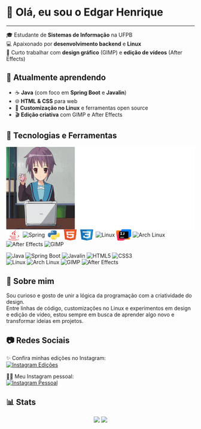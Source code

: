 # 👋 Olá, eu sou o Edgar Henrique  
---
🎓 Estudante de **Sistemas de Informação** na UFPB  
💻 Apaixonado por **desenvolvimento backend** e **Linux**  
🎨 Curto trabalhar com **design gráfico** (GIMP) e **edição de vídeos** (After Effects)  

## 🌱 Atualmente aprendendo  
- ☕ **Java** (com foco em **Spring Boot** e **Javalin**)  
- 🌐 **HTML & CSS** para web  
- 🐧 **Customização no Linux** e ferramentas open source  
- 🎬 **Edição criativa** com GIMP e After Effects


## 🚀 Tecnologias e Ferramentas  

<img src="neofetch_si_is_my_passion.gif" alt="Banner" width="550" height="220" align="right">

<div style="display: inline_block"><br>
  <img align="center" title="Java" alt="Java" height="30" width="40" src="https://raw.githubusercontent.com/devicons/devicon/master/icons/java/java-plain.svg">
  <img align="center" title="Spring" alt="Spring" height="30" width="40" src="https://cdn.jsdelivr.net/gh/devicons/devicon@latest/icons/spring/spring-original.svg" />
  <img align="center" title="Python" alt="Python" height="30" width="40" src="https://raw.githubusercontent.com/devicons/devicon/master/icons/python/python-original.svg">
  <img align="center" title="HTML" alt="HTML" height="30" width="40" src="https://raw.githubusercontent.com/devicons/devicon/master/icons/html5/html5-original.svg">
  <img align="center" title="CSS" alt="CSS" height="30" width="40" src="https://raw.githubusercontent.com/devicons/devicon/master/icons/css3/css3-original.svg">
  <img align="center" title="Linux" alt="Linux" height="30" width="40" src="https://cdn.jsdelivr.net/gh/devicons/devicon@latest/icons/linux/linux-original.svg" />
  <img align="center" title="IntelliJ IDEA" alt="IntelliJ IDEA" height="30" width="40" src="https://raw.githubusercontent.com/devicons/devicon/master/icons/intellij/intellij-original.svg">
  <img align="center" title="Arch Linux" alt="Arch Linux" height="30" width="40" src="https://cdn.jsdelivr.net/gh/devicons/devicon@latest/icons/archlinux/archlinux-original.svg">
  <img align="center" title="After Effects" alt="After Effects" height="30" width="40" src="https://cdn.jsdelivr.net/gh/devicons/devicon@latest/icons/aftereffects/aftereffects-original.svg" />
  <img align="center" title="GIMP" alt="GIMP" height="30" width="40" src="https://cdn.jsdelivr.net/gh/devicons/devicon@latest/icons/gimp/gimp-original.svg" >
</div>


![Java](https://img.shields.io/badge/Java-ED8B00?style=for-the-badge&logo=openjdk&logoColor=white)
![Spring Boot](https://img.shields.io/badge/Spring_Boot-6DB33F?style=for-the-badge&logo=springboot&logoColor=white)
![Javalin](https://img.shields.io/badge/Javalin-00BFFF?style=for-the-badge&logo=java&logoColor=white)
![HTML5](https://img.shields.io/badge/HTML5-E34F26?style=for-the-badge&logo=html5&logoColor=white)
![CSS3](https://img.shields.io/badge/CSS3-1572B6?style=for-the-badge&logo=css3&logoColor=white)  
![Linux](https://img.shields.io/badge/Linux-FCC624?style=for-the-badge&logo=linux&logoColor=black)
![Arch Linux](https://img.shields.io/badge/Arch_Linux-1793D1?style=for-the-badge&logo=arch-linux&logoColor=white)
![GIMP](https://img.shields.io/badge/GIMP-5C5543?style=for-the-badge&logo=gimp&logoColor=white)
![After Effects](https://img.shields.io/badge/After%20Effects-9999FF?style=for-the-badge&logo=adobeaftereffects&logoColor=white)



## 📌 Sobre mim  
Sou curioso e gosto de unir a lógica da programação com a criatividade do design.  
Entre linhas de código, customizações no Linux e experimentos em design e edição de vídeo, estou sempre em busca de aprender algo novo e transformar ideias em projetos.  



## 📷 Redes Sociais  

✨ Confira minhas edições no Instagram:  
[![Instagram Edições](https://img.shields.io/badge/@anisho.who-E4405F?style=for-the-badge&logo=instagram&logoColor=white)](https://www.instagram.com/anisho.who/)  

🙋‍♂️ Meu Instagram pessoal:  
[![Instagram Pessoal](https://img.shields.io/badge/@henriqueapenas__-E4405F?style=for-the-badge&logo=instagram&logoColor=white)](https://www.instagram.com/henriqueapenas_/)


## 📊 Stats
<p align="center">
<img src="https://github-readme-stats.vercel.app/api/top-langs/?username=Edgar-sh&layout=compact&bg_color=1e1e2e&title_color=f5c2e7&text_color=cdd6f4&icon_color=94e2d5&hide_border=true">  
<img src="https://streak-stats.demolab.com?user=Edgar-sh&hide_border=true&background=1e1e2e&stroke=89b4fa&ring=f5c2e7&fire=f38ba8&currStreakNum=cdd6f4&sideNums=cdd6f4&currStreakLabel=94e2d5&sideLabels=f5c2e7&dates=bac2de">
</p>
